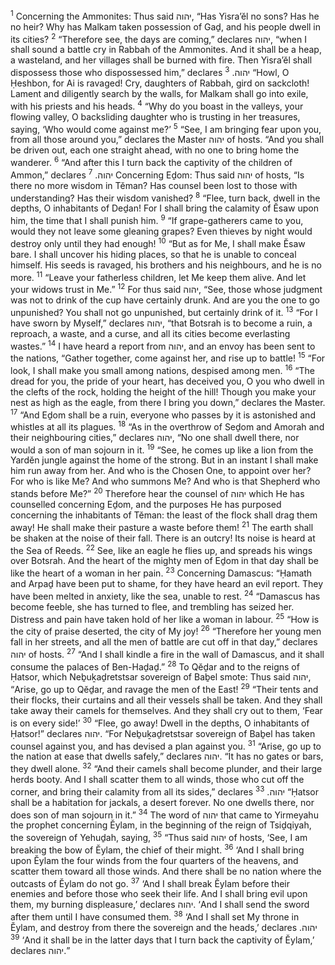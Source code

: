 <sup>1</sup> Concerning the Ammonites: Thus said יהוה, “Has Yisra’ĕl no sons? Has he no heir? Why has Malkam taken possession of Gaḏ, and his people dwell in its cities?
<sup>2</sup> “Therefore see, the days are coming,” declares יהוה, “when I shall sound a battle cry in Rabbah of the Ammonites. And it shall be a heap, a wasteland, and her villages shall be burned with fire. Then Yisra’ĕl shall dispossess those who dispossessed him,” declares יהוה.
<sup>3</sup> “Howl, O Ḥeshbon, for Ai is ravaged! Cry, daughters of Rabbah, gird on sackcloth! Lament and diligently search by the walls, for Malkam shall go into exile, with his priests and his heads.
<sup>4</sup> “Why do you boast in the valleys, your flowing valley, O backsliding daughter who is trusting in her treasures, saying, ‘Who would come against me?’
<sup>5</sup> “See, I am bringing fear upon you, from all those around you,” declares the Master יהוה of hosts. “And you shall be driven out, each one straight ahead, with no one to bring home the wanderer.
<sup>6</sup> “And after this I turn back the captivity of the children of Ammon,” declares יהוה.
<sup>7</sup> Concerning Eḏom: Thus said יהוה of hosts, “Is there no more wisdom in Tĕman? Has counsel been lost to those with understanding? Has their wisdom vanished?
<sup>8</sup> “Flee, turn back, dwell in the depths, O inhabitants of Deḏan! For I shall bring the calamity of Ĕsaw upon him, the time that I shall punish him.
<sup>9</sup> “If grape-gatherers came to you, would they not leave some gleaning grapes? Even thieves by night would destroy only until they had enough!
<sup>10</sup> “But as for Me, I shall make Ĕsaw bare. I shall uncover his hiding places, so that he is unable to conceal himself. His seeds is ravaged, his brothers and his neighbours, and he is no more.
<sup>11</sup> “Leave your fatherless children, let Me keep them alive. And let your widows trust in Me.”
<sup>12</sup> For thus said יהוה, “See, those whose judgment was not to drink of the cup have certainly drunk. And are you the one to go unpunished? You shall not go unpunished, but certainly drink of it.
<sup>13</sup> “For I have sworn by Myself,” declares יהוה, “that Botsrah is to become a ruin, a reproach, a waste, and a curse, and all its cities become everlasting wastes.”
<sup>14</sup> I have heard a report from יהוה, and an envoy has been sent to the nations, “Gather together, come against her, and rise up to battle!
<sup>15</sup> “For look, I shall make you small among nations, despised among men.
<sup>16</sup> “The dread for you, the pride of your heart, has deceived you, O you who dwell in the clefts of the rock, holding the height of the hill! Though you make your nest as high as the eagle, from there I bring you down,” declares the Master.
<sup>17</sup> “And Eḏom shall be a ruin, everyone who passes by it is astonished and whistles at all its plagues.
<sup>18</sup> “As in the overthrow of Seḏom and Amorah and their neighbouring cities,” declares יהוה, “No one shall dwell there, nor would a son of man sojourn in it.
<sup>19</sup> “See, he comes up like a lion from the Yardĕn jungle against the home of the strong. But in an instant I shall make him run away from her. And who is the Chosen One, to appoint over her? For who is like Me? And who summons Me? And who is that Shepherd who stands before Me?”
<sup>20</sup> Therefore hear the counsel of יהוה which He has counselled concerning Eḏom, and the purposes He has purposed concerning the inhabitants of Tĕman: the least of the flock shall drag them away! He shall make their pasture a waste before them!
<sup>21</sup> The earth shall be shaken at the noise of their fall. There is an outcry! Its noise is heard at the Sea of Reeds.
<sup>22</sup> See, like an eagle he flies up, and spreads his wings over Botsrah. And the heart of the mighty men of Eḏom in that day shall be like the heart of a woman in her pain.
<sup>23</sup> Concerning Damascus: “Ḥamath and Arpaḏ have been put to shame, for they have heard an evil report. They have been melted in anxiety, like the sea, unable to rest.
<sup>24</sup> “Damascus has become feeble, she has turned to flee, and trembling has seized her. Distress and pain have taken hold of her like a woman in labour.
<sup>25</sup> “How is the city of praise deserted, the city of My joy!
<sup>26</sup> “Therefore her young men fall in her streets, and all the men of battle are cut off in that day,” declares יהוה of hosts.
<sup>27</sup> “And I shall kindle a fire in the wall of Damascus, and it shall consume the palaces of Ben-Haḏaḏ.”
<sup>28</sup> To Qĕḏar and to the reigns of Ḥatsor, which Neḇuḵaḏretstsar sovereign of Baḇel smote: Thus said יהוה, “Arise, go up to Qĕḏar, and ravage the men of the East!
<sup>29</sup> “Their tents and their flocks, their curtains and all their vessels shall be taken. And they shall take away their camels for themselves. And they shall cry out to them, ‘Fear is on every side!’
<sup>30</sup> “Flee, go away! Dwell in the depths, O inhabitants of Ḥatsor!” declares יהוה. “For Neḇuḵaḏretstsar sovereign of Baḇel has taken counsel against you, and has devised a plan against you.
<sup>31</sup> “Arise, go up to the nation at ease that dwells safely,” declares יהוה. “It has no gates or bars, they dwell alone.
<sup>32</sup> “And their camels shall become plunder, and their large herds booty. And I shall scatter them to all winds, those who cut off the corner, and bring their calamity from all its sides,” declares יהוה.
<sup>33</sup> “Ḥatsor shall be a habitation for jackals, a desert forever. No one dwells there, nor does son of man sojourn in it.”
<sup>34</sup> The word of יהוה that came to Yirmeyahu the prophet concerning Ĕylam, in the beginning of the reign of Tsiḏqiyah, the sovereign of Yehuḏah, saying,
<sup>35</sup> “Thus said יהוה of hosts, ‘See, I am breaking the bow of Ĕylam, the chief of their might.
<sup>36</sup> ‘And I shall bring upon Ĕylam the four winds from the four quarters of the heavens, and scatter them toward all those winds. And there shall be no nation where the outcasts of Ĕylam do not go.
<sup>37</sup> ‘And I shall break Ĕylam before their enemies and before those who seek their life. And I shall bring evil upon them, my burning displeasure,’ declares יהוה. ‘And I shall send the sword after them until I have consumed them.
<sup>38</sup> ‘And I shall set My throne in Ĕylam, and destroy from there the sovereign and the heads,’ declares יהוה.
<sup>39</sup> ‘And it shall be in the latter days that I turn back the captivity of Ĕylam,’ declares יהוה.”
